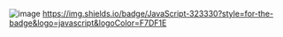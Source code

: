![image](https://user-images.githubusercontent.com/78012982/211601595-35852989-8c4d-47f5-8c3e-592f9edf89da.png)
https://img.shields.io/badge/JavaScript-323330?style=for-the-badge&logo=javascript&logoColor=F7DF1E
